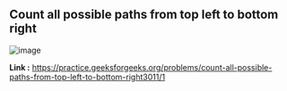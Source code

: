 ## Count all possible paths from top left to bottom right

![image](https://user-images.githubusercontent.com/23376002/193882690-defd3ee8-43e2-40c1-8ef7-de07419a7b88.png)


**Link :** https://practice.geeksforgeeks.org/problems/count-all-possible-paths-from-top-left-to-bottom-right3011/1

